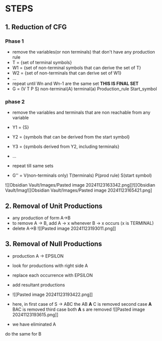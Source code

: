 # STEPS
## 1. Reduction of CFG
### Phase 1
- remove the variables(or non terminals) that don't have any production rule
- T = {set of terminal symbols}
- W1 = {set of non-terminal symbols that can derive the set of T}
- W2 = {set of non-terminals that can derive set of W1}
- ...
- repeat until Wn and Wn-1 are the same set **THIS IS FINAL SET**
- G = (V T P S)
	non-terminal(A)   terminal(a)    Production_rule    Start_symbol
### phase 2 
- remove the variables and terminals that are non reachable from any variable

- Y1 = {S}
- Y2 = {symbols that can be derived from the start symbol}
- Y3 = {symbols derived from Y2, including terminals}
- ...
- repeat till same sets

- G'' = V(non-terminals only) T(terminals) P(prod rule) S(start symbol)

![[Obsidian Vault/Images/Pasted image 20241123163342.png]]![[Obsidian Vault/Imag![[Obsidian Vault/Images/Pasted image 20241123165421.png]

## 2. Removal of Unit Productions
- any production of form A->B 
- to remove A -> B, add A -> x whenever B -> x occurs (x is TERMINAL)
- delete A->B
![[Pasted image 20241123193011.png]]

## 3. Removal of Null Productions
- production A -> EPSILON

- look for productions with right side A
- replace each occurrence with EPSILON
- add resultant productions
- ![[Pasted image 20241123193422.png]]
- here, in first case of S -> ABC the AB **A** C is removed
	  second case **A** BAC is removed
		  third case both **A** s are removed
![[Pasted image 20241123193615.png]]
- we have eliminated A 

do the same for B 

